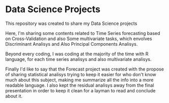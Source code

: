 # Data Science Projects

 This repository was created to share my Data Science projects
 
 Here, I'm sharing some contents related to Time Series forecasting based on Cross-Validation and also Some multivariate tasks, which envolves Discriminant Analisys and Also   Principal Components Analisys.

 Beyond every coding, I was coding at the majority of the time with R language, for each time series analisys and also multivariate analisys.
 
 Finally I'd like to say that the Forecast project was created with the propose of sharing statistical analisys trying to keep it easier for who don't know much about this subject, making me summarize all the info into a more readable language. I also kept the residual analisys away from the final presentation in order to keep it clean for a layman to read and conclude about it.
